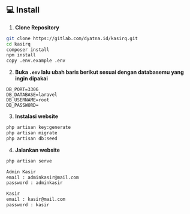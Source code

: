 ## 💻 Install

1. **Clone Repository**

```bash
git clone https://gitlab.com/dyatna.id/kasirq.git
cd kasirq
composer install
npm install
copy .env.example .env
```

2. **Buka `.env` lalu ubah baris berikut sesuai dengan databasemu yang ingin dipakai**

```
DB_PORT=3306
DB_DATABASE=laravel
DB_USERNAME=root
DB_PASSWORD=
```

3. **Instalasi website**

```bash
php artisan key:generate
php artisan migrate
php artisan db:seed
```

4. **Jalankan website**

```bash
php artisan serve
```

```bash
Admin Kasir
email : adminkasir@mail.com
password : adminkasir

Kasir
email : kasir@mail.com
password : kasir
```
